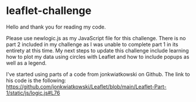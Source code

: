 # leaflet-challenge

<!-- url = https://earthquake.usgs.gov/earthquakes/feed/v1.0/summary/all_week.geojson -->

Hello and thank you for reading my code.

Please use newlogic.js as my JavaScript file for this challenge. There is no part 2 included in my challenge as I was unable to complete part 1 in its entirety at this time. My next steps to update this challenge include learning how to plot my data using circles with Leaflet and how to include popups as well as a legend.

I've started using parts of a code from jonkwiatkowski on Github. The link to his code is the following: https://github.com/jonkwiatkowski/Leaflet/blob/main/Leaflet-Part-1/static/js/logic.js#L76